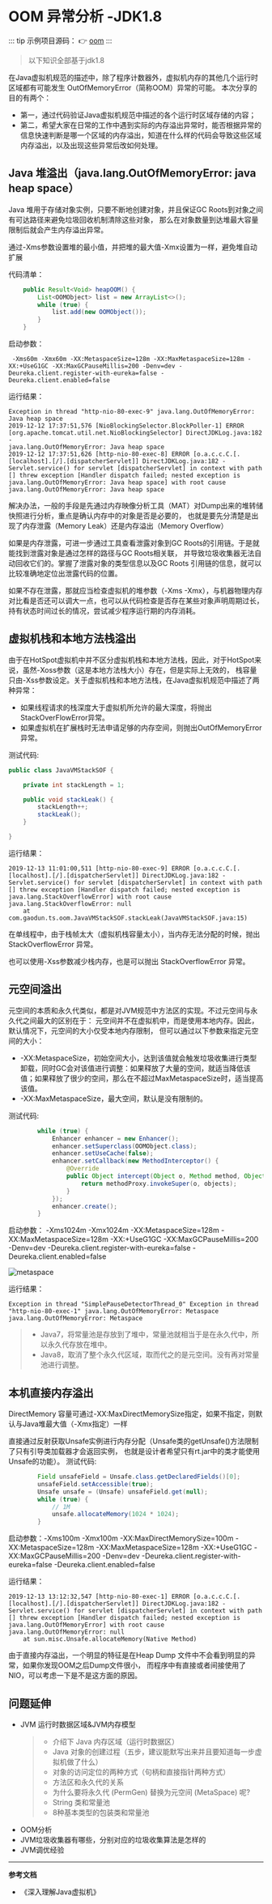 # OOM 异常分析 -JDK1.8

::: tip 示例项目源码：
👉 [oom](https://gitee.com/zhangquansheng/oom)
:::

> 以下知识全部基于jdk1.8

   在Java虚拟机规范的描述中，除了程序计数器外，虚拟机内存的其他几个运行时区域都有可能发生 OutOfMemoryError（简称OOM）异常的可能。
本次分享的目的有两个：
* 第一，通过代码验证Java虚拟机规范中描述的各个运行时区域存储的内容；
* 第二，希望大家在日常的工作中遇到实际的内存溢出异常时，能否根据异常的信息快速判断是哪一个区域的内存溢出，知道在什么样的代码会导致这些区域内存溢出，以及出现这些异常后改如何处理。

## Java 堆溢出（java.lang.OutOfMemoryError: java heap space）

Java 堆用于存储对象实例，只要不断地创建对象，并且保证GC Roots到对象之间有可达路径来避免垃圾回收机制清除这些对象， 那么在对象数量到达堆最大容量限制后就会产生内存溢出异常。

通过-Xms参数设置堆的最小值，并把堆的最大值-Xmx设置为一样，避免堆自动扩展

代码清单：

```java
    public Result<Void> heapOOM() {
        List<OOMObject> list = new ArrayList<>();
        while (true) {
            list.add(new OOMObject());
        }
    }

```

启动参数：
```shell script
 -Xms60m -Xmx60m -XX:MetaspaceSize=128m -XX:MaxMetaspaceSize=128m -XX:+UseG1GC -XX:MaxGCPauseMillis=200 -Denv=dev -Deureka.client.register-with-eureka=false -Deureka.client.enabled=false
```

运行结果：

```
Exception in thread "http-nio-80-exec-9" java.lang.OutOfMemoryError: Java heap space
2019-12-12 17:37:51,576 [NioBlockingSelector.BlockPoller-1] ERROR [org.apache.tomcat.util.net.NioBlockingSelector] DirectJDKLog.java:182 - 
java.lang.OutOfMemoryError: Java heap space
2019-12-12 17:37:51,626 [http-nio-80-exec-8] ERROR [o.a.c.c.C.[.[localhost].[/].[dispatcherServlet]] DirectJDKLog.java:182 - Servlet.service() for servlet [dispatcherServlet] in context with path [] threw exception [Handler dispatch failed; nested exception is java.lang.OutOfMemoryError: Java heap space] with root cause
java.lang.OutOfMemoryError: Java heap space
```

解决办法，一般的手段是先通过内存映像分析工具（MAT）对Dump出来的堆转储快照进行分析，重点是确认内存中的对象是否是必要的， 也就是要先分清楚是出现了内存泄露（Memory Leak）还是内存溢出（Memory Overflow）

如果是内存泄露，可进一步通过工具查看泄露对象到GC Roots的引用链。于是就能找到泄露对象是通过怎样的路径与GC Roots相关联， 并导致垃圾收集器无法自动回收它们的。掌握了泄露对象的类型信息以及GC Roots 引用链的信息，就可以比较准确地定位出泄露代码的位置。

如果不存在泄露，那就应当检查虚拟机的堆参数（-Xms -Xmx），与机器物理内存对比看是否还可以调大一点，也可以从代码检查是否存在某些对象声明周期过长，持有状态时间过长的情况，尝试减少程序运行期的内存消耗。

## 虚拟机栈和本地方法栈溢出

由于在HotSpot虚拟机中并不区分虚拟机栈和本地方法栈，因此，对于HotSpot来说，虽然-Xoss参数（这是本地方法栈大小）存在，但是实际上无效的， 栈容量只由-Xss参数设定。关于虚拟机栈和本地方法栈，在Java虚拟机规范中描述了两种异常：

* 如果线程请求的栈深度大于虚拟机所允许的最大深度，将抛出StackOverFlowError异常。
* 如果虚拟机在扩展栈时无法申请足够的内存空间，则抛出OutOfMemoryError异常。

测试代码:
```java
public class JavaVMStackSOF {

    private int stackLength = 1;

    public void stackLeak() {
        stackLength++;
        stackLeak();
    }

}
```

运行结果：
```
2019-12-13 11:01:00,511 [http-nio-80-exec-9] ERROR [o.a.c.c.C.[.[localhost].[/].[dispatcherServlet]] DirectJDKLog.java:182 - Servlet.service() for servlet [dispatcherServlet] in context with path [] threw exception [Handler dispatch failed; nested exception is java.lang.StackOverflowError] with root cause
java.lang.StackOverflowError: null
	at com.gaodun.ts.oom.JavaVMStackSOF.stackLeak(JavaVMStackSOF.java:15)
```

在单线程中，由于栈帧太大（虚拟机栈容量太小），当内存无法分配的时候，抛出 StackOverflowError 异常。

也可以使用-Xss参数减少栈内存，也是可以抛出 StackOverflowError 异常。


## 元空间溢出

元空间的本质和永久代类似，都是对JVM规范中方法区的实现。不过元空间与永久代之间最大的区别在于： 元空间并不在虚拟机中，而是使用本地内存。因此，默认情况下，元空间的大小仅受本地内存限制， 但可以通过以下参数来指定元空间的大小：

* -XX:MetaspaceSize，初始空间大小，达到该值就会触发垃圾收集进行类型卸载，同时GC会对该值进行调整：如果释放了大量的空间，就适当降低该值；如果释放了很少的空间，那么在不超过MaxMetaspaceSize时，适当提高该值。
* -XX:MaxMetaspaceSize，最大空间，默认是没有限制的。

测试代码:
```java
        while (true) {
            Enhancer enhancer = new Enhancer();
            enhancer.setSuperclass(OOMObject.class);
            enhancer.setUseCache(false);
            enhancer.setCallback(new MethodInterceptor() {
                @Override
                public Object intercept(Object o, Method method, Object[] objects, MethodProxy methodProxy) throws Throwable {
                    return methodProxy.invokeSuper(o, objects);
                }
            });
            enhancer.create();
        }
```
启动参数： -Xms1024m -Xmx1024m -XX:MetaspaceSize=128m -XX:MaxMetaspaceSize=128m -XX:+UseG1GC -XX:MaxGCPauseMillis=200 -Denv=dev -Deureka.client.register-with-eureka=false -Deureka.client.enabled=false

![metaspace](/img/oom/metaspace.png)

运行结果：
```
Exception in thread "SimplePauseDetectorThread_0" Exception in thread "http-nio-80-exec-1" java.lang.OutOfMemoryError: Metaspace
java.lang.OutOfMemoryError: Metaspace
```

> * Java7，将常量池是存放到了堆中，常量池就相当于是在永久代中，所以永久代存放在堆中。
> * Java8，取消了整个永久代区域，取而代之的是元空间。没有再对常量池进行调整。


## 本机直接内存溢出

DirectMemory 容量可通过-XX:MaxDirectMemorySize指定，如果不指定，则默认与Java堆最大值（-Xmx指定）一样

直接通过反射获取Unsafe实例进行内存分配（Unsafe类的getUnsafe()方法限制了只有引导类加载器才会返回实例，
也就是设计者希望只有rt.jar中的类才能使用Unsafe的功能）。
测试代码:
```java
        Field unsafeField = Unsafe.class.getDeclaredFields()[0];
        unsafeField.setAccessible(true);
        Unsafe unsafe = (Unsafe) unsafeField.get(null);
        while (true) {
            // 1M
            unsafe.allocateMemory(1024 * 1024);
        }
```

启动参数：-Xms100m -Xmx100m  -XX:MaxDirectMemorySize=100m -XX:MetaspaceSize=128m -XX:MaxMetaspaceSize=128m -XX:+UseG1GC -XX:MaxGCPauseMillis=200 -Denv=dev -Deureka.client.register-with-eureka=false -Deureka.client.enabled=false

运行结果：
```
2019-12-13 13:12:32,547 [http-nio-80-exec-1] ERROR [o.a.c.c.C.[.[localhost].[/].[dispatcherServlet]] DirectJDKLog.java:182 - Servlet.service() for servlet [dispatcherServlet] in context with path [] threw exception [Handler dispatch failed; nested exception is java.lang.OutOfMemoryError] with root cause
java.lang.OutOfMemoryError: null
	at sun.misc.Unsafe.allocateMemory(Native Method)
```

由于直接内存溢出，一个明显的特征是在Heap Dump 文件中不会看到明显的异常，如果你发现OOM之后Dump文件很小， 而程序中有直接或者间接使用了NIO，可以考虑一下是不是这方面的原因。

## 问题延伸

* JVM 运行时数据区域&JVM内存模型
  > * 介绍下 Java 内存区域（运行时数据区）
  > * Java 对象的创建过程（五步，建议能默写出来并且要知道每一步虚拟机做了什么）
  > * 对象的访问定位的两种方式（句柄和直接指针两种方式）
  > * 方法区和永久代的关系
  > * 为什么要将永久代 (PermGen) 替换为元空间 (MetaSpace) 呢?
  > * String 类和常量池
  > * 8种基本类型的包装类和常量池
* OOM分析
* JVM垃圾收集器有哪些，分别对应的垃圾收集算法是怎样的
* JVM调优经验


---

**参考文档**
- 《深入理解Java虚拟机》
